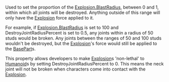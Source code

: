Used to set the proportion of the [Explosion.BlastRadius](https://developer.roblox.com/en-us/api-reference/property/Explosion/BlastRadius), between 0 and 1, within which all joints will be destroyed. Anything outside of this range will only have the [Explosion](https://developer.roblox.com/en-us/api-reference/class/Explosion) force applied to it.

For example, if [Explosion.BlastRadius](https://developer.roblox.com/en-us/api-reference/property/Explosion/BlastRadius) is set to 100 and DestroyJointRadiusPercent is set to 0.5, any joints within a radius of 50 studs would be broken. Any joints between the ranges of 50 and 100 studs wouldn't be destroyed, but the [Explosion](https://developer.roblox.com/en-us/api-reference/class/Explosion)'s force would still be applied to the [BasePart](https://developer.roblox.com/en-us/api-reference/class/BasePart)s.

This property allows developers to make [Explosion](https://developer.roblox.com/en-us/api-reference/class/Explosion)s 'non-lethal' to [Humanoid](https://developer.roblox.com/en-us/api-reference/class/Humanoid)s by setting DestroyJointRadiusPercent to 0. This means the neck joint will not be broken when characters come into contact with the [Explosion](https://developer.roblox.com/en-us/api-reference/class/Explosion).